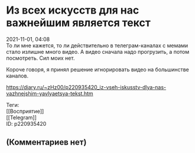 Из всех искусств для нас важнейшим является текст
=================================================

  
2021-11-01, 04:08  
 То ли мне кажется, то ли действительно в телеграм-каналах с мемами стало излишне много видео. А видео сначала надо прогрузить, а потом посмотреть. Сил моих нет.   
   
 Короче говоря, я принял решение игнорировать видео на большинстве каналов.   
  
<https://diary.ru/~zHz00/p220935420_iz-vseh-iskusstv-dlya-nas-vazhnejshim-yavlyaetsya-tekst.htm>  
  
Теги:  
[[Восприятие]]  
[[Telegram]]  
ID: p220935420  


(Комментариев нет)
------------------